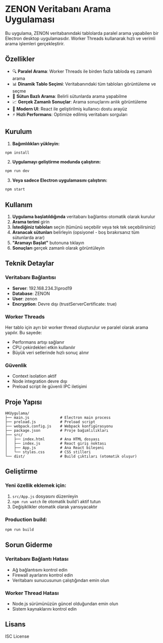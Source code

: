 # ZENON Veritabanı Arama Uygulaması

Bu uygulama, ZENON veritabanındaki tablolarda paralel arama yapabilen bir Electron desktop uygulamasıdır. Worker Threads kullanarak hızlı ve verimli arama işlemleri gerçekleştirir.

## Özellikler

- 🔍 **Paralel Arama**: Worker Threads ile birden fazla tabloda eş zamanlı arama
- 📊 **Dinamik Tablo Seçimi**: Veritabanındaki tüm tabloları görüntüleme ve seçme
- 🎯 **Sütun Bazlı Arama**: Belirli sütunlarda arama yapabilme
- 📈 **Gerçek Zamanlı Sonuçlar**: Arama sonuçlarını anlık görüntüleme
- 🎨 **Modern UI**: React ile geliştirilmiş kullanıcı dostu arayüz
- ⚡ **Hızlı Performans**: Optimize edilmiş veritabanı sorguları

## Kurulum

1. **Bağımlılıkları yükleyin:**
```bash
npm install
```

2. **Uygulamayı geliştirme modunda çalıştırın:**
```bash
npm run dev
```

3. **Veya sadece Electron uygulamasını çalıştırın:**
```bash
npm start
```

## Kullanım

1. **Uygulama başlatıldığında** veritabanı bağlantısı otomatik olarak kurulur
2. **Arama terimi** girin
3. **İstediğiniz tabloları** seçin (tümünü seçebilir veya tek tek seçebilirsiniz)
4. **Aranacak sütunları** belirleyin (opsiyonel - boş bırakırsanız tüm sütunlarda arar)
5. **"Aramayı Başlat"** butonuna tıklayın
6. **Sonuçları** gerçek zamanlı olarak görüntüleyin

## Teknik Detaylar

### Veritabanı Bağlantısı
- **Server**: 192.168.234.3\prod19
- **Database**: ZENON
- **User**: zenon
- **Encryption**: Devre dışı (trustServerCertificate: true)

### Worker Threads
Her tablo için ayrı bir worker thread oluşturulur ve paralel olarak arama yapılır. Bu sayede:
- Performans artışı sağlanır
- CPU çekirdekleri etkin kullanılır
- Büyük veri setlerinde hızlı sonuç alınır

### Güvenlik
- Context isolation aktif
- Node integration devre dışı
- Preload script ile güvenli IPC iletişimi

## Proje Yapısı

```
HKUygulama/
├── main.js              # Electron main process
├── preload.js           # Preload script
├── webpack.config.js    # Webpack konfigürasyonu
├── package.json         # Proje bağımlılıkları
├── src/
│   ├── index.html       # Ana HTML dosyası
│   ├── index.js         # React giriş noktası
│   ├── App.js           # Ana React bileşeni
│   └── styles.css       # CSS stilleri
└── dist/                # Build çıktıları (otomatik oluşur)
```

## Geliştirme

### Yeni özellik eklemek için:
1. `src/App.js` dosyasını düzenleyin
2. `npm run watch` ile otomatik build'i aktif tutun
3. Değişiklikler otomatik olarak yansıyacaktır

### Production build:
```bash
npm run build
```

## Sorun Giderme

### Veritabanı Bağlantı Hatası
- Ağ bağlantısını kontrol edin
- Firewall ayarlarını kontrol edin
- Veritabanı sunucusunun çalıştığından emin olun

### Worker Thread Hatası
- Node.js sürümünüzün güncel olduğundan emin olun
- Sistem kaynaklarını kontrol edin

## Lisans

ISC License 